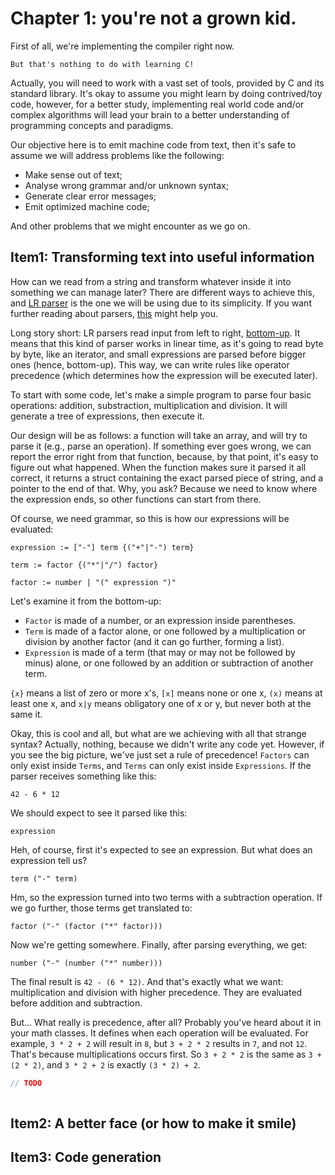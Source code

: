 
# Chapter 1: you're not a grown kid.

First of all, we're implementing the compiler right now.

    But that's nothing to do with learning C!

Actually, you will need to work with a vast set of tools, provided by C and its
standard library. It's okay to assume you might learn by doing contrived/toy code, however,
for a better study, implementing real world code and/or complex algorithms will lead
your brain to a better understanding of programming concepts and paradigms.

Our objective here is to emit machine code from text, then it's safe to assume
we will address problems like the following:

 + Make sense out of text;
 + Analyse wrong grammar and/or unknown syntax;
 + Generate clear error messages;
 + Emit optimized machine code;

And other problems that we might encounter as we go on.

## Item1: Transforming text into useful information

How can we read from a string and transform whatever inside it into
something we can manage later? There are different ways to achieve
this, and [LR parser](https://en.wikipedia.org/wiki/LR_parser) is
the one we will be using due to its simplicity. If you want further reading about parsers,
[this](https://en.wikipedia.org/wiki/Category:Parsing_algorithms) might help you.

Long story short: LR parsers read input from left
to right, [bottom-up](https://en.wikipedia.org/wiki/Bottom-up_parsing). It means
that this kind of parser works in linear time, as it's going to read byte by byte, like
an iterator, and small expressions are parsed before bigger ones (hence, bottom-up). This way,
we can write rules like operator precedence (which determines how the expression will be
executed later).

To start with some code, let's make a simple program to parse four basic operations:
addition, substraction, multiplication and division. It will generate a tree of expressions,
then execute it.

Our design will be as follows: a function will take an array, and will try to parse it (e.g.,
parse an operation). If something ever goes wrong, we can report the error right from that
function, because, by that point, it's easy to figure out what happened. When the function
makes sure it parsed it all correct, it returns a struct containing the exact parsed piece
of string, and a pointer to the end of that. Why, you ask? Because we need to know
where the expression ends, so other functions can start from there.

Of course, we need grammar, so this is how our expressions will be evaluated:

    expression := ["-"] term {("+"|"-") term}
    
    term := factor {("*"|"/") factor}
    
    factor := number | "(" expression ")"

Let's examine it from the bottom-up:

 + `Factor` is made of a number, or an expression inside parentheses.
 + `Term` is made of a factor alone, or one followed by a
multiplication or division by another factor (and it can go further, forming a list).
 + `Expression` is made of a term (that may or may not be followed by minus) alone, or one
followed by an addition or subtraction of another term.

`{x}` means a list of zero or more x's, `[x]` means none or one x,
`(x)` means at least one x, and `x|y` means obligatory one of x or y,
but never both at the same it.

Okay, this is cool and all, but what are we achieving with all that strange syntax?
Actually, nothing, because we didn't write any code yet. However, if
you see the big picture, we've just set a rule of precedence! `Factors`
can only exist inside `Terms`, and `Terms` can only exist inside `Expressions`.
If the parser receives something like this:

    42 - 6 * 12

We should expect to see it parsed like this:

    expression

Heh, of course, first it's expected to see an expression. But what does an
expression tell us?

    term ("-" term)

Hm, so the expression turned into two terms with a subtraction operation.
If we go further, those terms get translated to:

    factor ("-" (factor ("*" factor)))

Now we're getting somewhere. Finally, after parsing everything, we get:

    number ("-" (number ("*" number)))

The final result is `42 - (6 * 12)`. And that's exactly what we
want: multiplication and division with higher precedence.
They are evaluated before addition and subtraction.

But... What really is precedence, after all? Probably you've heard about it
in your math classes. It defines when each operation will be evaluated.
For example, `3 * 2 + 2` will result in `8`, but `3 + 2 * 2` results in `7`, and
not `12`. That's because multiplications occurs first. So `3 + 2 * 2` is the same as
`3 + (2 * 2)`, and `3 * 2 + 2` is exactly `(3 * 2) + 2`.

```c
// TODO
    
```

## Item2: A better face (or how to make it smile)

## Item3: Code generation


